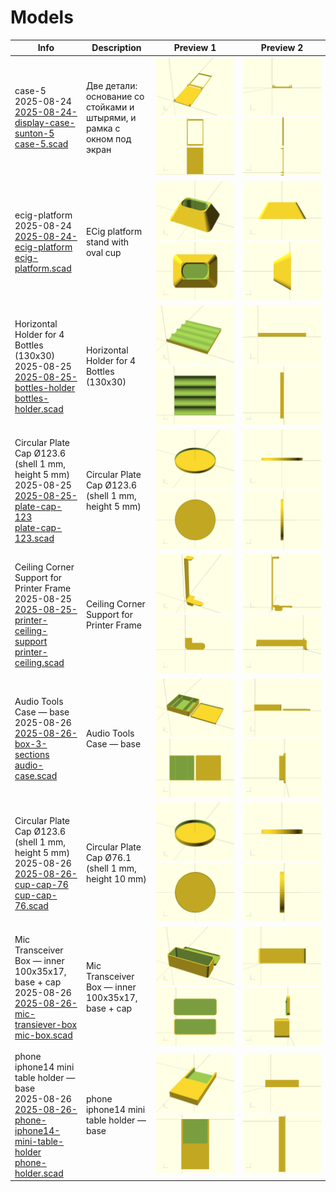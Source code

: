 # Models

| Info | Description | Preview 1 | Preview 2 |
| ---- | ----------- | --------- | --------- |
| case-5<br>2025-08-24<br>[2025-08-24-display-case-sunton-5](2025-08-24-display-case-sunton-5/)<br>[case-5.scad](2025-08-24-display-case-sunton-5/case-5.scad) | Две детали: основание со стойками и штырями, и рамка с окном под экран | ![iso-p](2025-08-24-display-case-sunton-5/case-5.preview.iso-p.png) ![xy-o](2025-08-24-display-case-sunton-5/case-5.preview.xy-o.png) | ![xz-p](2025-08-24-display-case-sunton-5/case-5.preview.xz-p.png) ![yz-p](2025-08-24-display-case-sunton-5/case-5.preview.yz-p.png) |
| ecig-platform<br>2025-08-24<br>[2025-08-24-ecig-platform](2025-08-24-ecig-platform/)<br>[ecig-platform.scad](2025-08-24-ecig-platform/ecig-platform.scad) | ECig platform stand with oval cup | ![iso-p](2025-08-24-ecig-platform/ecig-platform.preview.iso-p.png) ![xy-o](2025-08-24-ecig-platform/ecig-platform.preview.xy-o.png) | ![xz-p](2025-08-24-ecig-platform/ecig-platform.preview.xz-p.png) ![yz-p](2025-08-24-ecig-platform/ecig-platform.preview.yz-p.png) |
| Horizontal Holder for 4 Bottles (130x30)<br>2025-08-25<br>[2025-08-25-bottles-holder](2025-08-25-bottles-holder/)<br>[bottles-holder.scad](2025-08-25-bottles-holder/bottles-holder.scad) | Horizontal Holder for 4 Bottles (130x30) | ![iso-p](2025-08-25-bottles-holder/bottles-holder.preview.iso-p.png) ![xy-o](2025-08-25-bottles-holder/bottles-holder.preview.xy-o.png) | ![xz-p](2025-08-25-bottles-holder/bottles-holder.preview.xz-p.png) ![yz-p](2025-08-25-bottles-holder/bottles-holder.preview.yz-p.png) |
| Circular Plate Cap Ø123.6 (shell 1 mm, height 5 mm)<br>2025-08-25<br>[2025-08-25-plate-cap-123](2025-08-25-plate-cap-123/)<br>[plate-cap-123.scad](2025-08-25-plate-cap-123/plate-cap-123.scad) | Circular Plate Cap Ø123.6 (shell 1 mm, height 5 mm) | ![iso-p](2025-08-25-plate-cap-123/plate-cap-123.preview.iso-p.png) ![xy-o](2025-08-25-plate-cap-123/plate-cap-123.preview.xy-o.png) | ![xz-p](2025-08-25-plate-cap-123/plate-cap-123.preview.xz-p.png) ![yz-p](2025-08-25-plate-cap-123/plate-cap-123.preview.yz-p.png) |
| Ceiling Corner Support for Printer Frame<br>2025-08-25<br>[2025-08-25-printer-ceiling-support](2025-08-25-printer-ceiling-support/)<br>[printer-ceiling.scad](2025-08-25-printer-ceiling-support/printer-ceiling.scad) | Ceiling Corner Support for Printer Frame | ![iso-p](2025-08-25-printer-ceiling-support/printer-ceiling.preview.iso-p.png) ![xy-o](2025-08-25-printer-ceiling-support/printer-ceiling.preview.xy-o.png) | ![xz-p](2025-08-25-printer-ceiling-support/printer-ceiling.preview.xz-p.png) ![yz-p](2025-08-25-printer-ceiling-support/printer-ceiling.preview.yz-p.png) |
| Audio Tools Case — base<br>2025-08-26<br>[2025-08-26-box-3-sections](2025-08-26-box-3-sections/)<br>[audio-case.scad](2025-08-26-box-3-sections/audio-case.scad) | Audio Tools Case — base | ![iso-p](2025-08-26-box-3-sections/audio-case.preview.iso-p.png) ![xy-o](2025-08-26-box-3-sections/audio-case.preview.xy-o.png) | ![xz-p](2025-08-26-box-3-sections/audio-case.preview.xz-p.png) ![yz-p](2025-08-26-box-3-sections/audio-case.preview.yz-p.png) |
| Circular Plate Cap Ø123.6 (shell 1 mm, height 5 mm)<br>2025-08-26<br>[2025-08-26-cup-cap-76](2025-08-26-cup-cap-76/)<br>[cup-cap-76.scad](2025-08-26-cup-cap-76/cup-cap-76.scad) | Circular Plate Cap Ø76.1 (shell 1 mm, height 10 mm) | ![iso-p](2025-08-26-cup-cap-76/cup-cap-76.preview.iso-p.png) ![xy-o](2025-08-26-cup-cap-76/cup-cap-76.preview.xy-o.png) | ![xz-p](2025-08-26-cup-cap-76/cup-cap-76.preview.xz-p.png) ![yz-p](2025-08-26-cup-cap-76/cup-cap-76.preview.yz-p.png) |
| Mic Transceiver Box — inner 100x35x17, base + cap<br>2025-08-26<br>[2025-08-26-mic-transiever-box](2025-08-26-mic-transiever-box/)<br>[mic-box.scad](2025-08-26-mic-transiever-box/mic-box.scad) | Mic Transceiver Box — inner 100x35x17, base + cap | ![iso-p](2025-08-26-mic-transiever-box/mic-box.preview.iso-p.png) ![xy-o](2025-08-26-mic-transiever-box/mic-box.preview.xy-o.png) | ![xz-p](2025-08-26-mic-transiever-box/mic-box.preview.xz-p.png) ![yz-p](2025-08-26-mic-transiever-box/mic-box.preview.yz-p.png) |
| phone iphone14 mini table holder — base<br>2025-08-26<br>[2025-08-26-phone-iphone14-mini-table-holder](2025-08-26-phone-iphone14-mini-table-holder/)<br>[phone-holder.scad](2025-08-26-phone-iphone14-mini-table-holder/phone-holder.scad) | phone iphone14 mini table holder — base | ![iso-p](2025-08-26-phone-iphone14-mini-table-holder/phone-holder.preview.iso-p.png) ![xy-o](2025-08-26-phone-iphone14-mini-table-holder/phone-holder.preview.xy-o.png) | ![xz-p](2025-08-26-phone-iphone14-mini-table-holder/phone-holder.preview.xz-p.png) ![yz-p](2025-08-26-phone-iphone14-mini-table-holder/phone-holder.preview.yz-p.png) |
